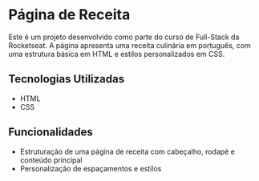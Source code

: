 # Página de Receita

Este é um projeto desenvolvido como parte do curso de Full-Stack da Rocketseat. A página apresenta uma receita culinária em português, com uma estrutura básica em HTML e estilos personalizados em CSS.

## Tecnologias Utilizadas

- HTML
- CSS

## Funcionalidades

- Estruturação de uma página de receita com cabeçalho, rodapé e conteúdo principal
- Personalização de espaçamentos e estilos
